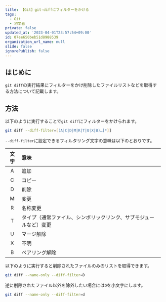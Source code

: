 ```yaml
---
title: 【Git】git-diffにフィルターをかける
tags:
  - Git
  - 初学者
private: false
updated_at: '2023-04-01T23:57:54+09:00'
id: 07ee650beb51d8988539
organization_url_name: null
slide: false
ignorePublish: false
---
```


## はじめに

`git diff`の実行結果にフィルターをかけ削除したファイルリストなどを取得する方法について記載します。  

## 方法

以下のように実行することで`git diff`にフィルターをかけられます。  

```zsh
git diff --diff-filter=[(A|C|D|M|R|T|U|X|B)…​[*]]
```

`--diff-filter`に設定できるフィルタリング文字の意味は以下のとおりです。  

| 文字  | 意味                                                               |
| :---: | :----------------------------------------------------------------- |
|   A   | 追加                                                               |
|   C   | コピー                                                             |
|   D   | 削除                                                               |
|   M   | 変更                                                               |
|   R   | 名称変更                                                           |
|   T   | タイプ（通常ファイル、シンボリックリンク、サブモジュールなど）変更 |
|   U   | マージ解除                                                         |
|   X   | 不明                                                               |
|   B   | ペアリング解除                                                     |

以下のように実行すると削除されたファイルのみのリストを取得できます。  

```zsh
git diff --name-only --diff-filter=D
```

逆に削除されたファイル以外を除外したい場合には`D`を小文字にします。  

```zsh
git diff --name-only --diff-filter=d
```
